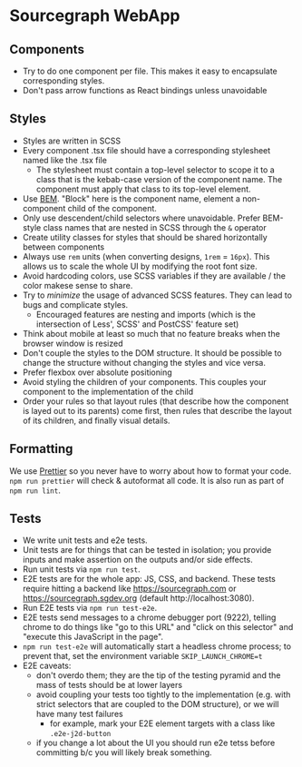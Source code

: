 # Sourcegraph WebApp

## Components

* Try to do one component per file. This makes it easy to encapsulate corresponding styles.
* Don't pass arrow functions as React bindings unless unavoidable

## Styles

* Styles are written in SCSS
* Every component .tsx file should have a corresponding stylesheet named like the .tsx file
  * The stylesheet must contain a top-level selector to scope it to a class that is the kebab-case version of the component name.
    The component must apply that class to its top-level element.
* Use [BEM](http://getbem.com/). "Block" here is the component name, element a non-component child of the component.
* Only use descendent/child selectors where unavoidable. Prefer BEM-style class names that are nested in SCSS through the `&` operator
* Create utility classes for styles that should be shared horizontally between components
* Always use `rem` units (when converting designs, `1rem` = `16px`). This allows us to scale the whole UI by modifying the root font size.
* Avoid hardcoding colors, use SCSS variables if they are available / the color makese sense to share.
* Try to _minimize_ the usage of advanced SCSS features. They can lead to bugs and complicate styles.
  * Encouraged features are nesting and imports (which is the intersection of Less', SCSS' and PostCSS' feature set)
* Think about mobile at least so much that no feature breaks when the browser window is resized
* Don't couple the styles to the DOM structure. It should be possible to change the structure without changing the styles and vice versa.
* Prefer flexbox over absolute positioning
* Avoid styling the children of your components. This couples your component to the implementation of the child
* Order your rules so that layout rules (that describe how the component is layed out to its parents) come first, then rules that describe the layout of its children, and finally visual details.

## Formatting

We use [Prettier](https://github.com/prettier/prettier) so you never have to worry about how to format your code.
`npm run prettier` will check & autoformat all code. It is also run as part of `npm run lint`.

## Tests

* We write unit tests and e2e tests.
* Unit tests are for things that can be tested in isolation; you provide inputs and make assertion on the outputs and/or side effects.
* Run unit tests via `npm run test`.
* E2E tests are for the whole app: JS, CSS, and backend. These tests require hitting a backend like https://sourcegraph.com or https://sourcegraph.sgdev.org (default http://localhost:3080).
* Run E2E tests via `npm run test-e2e`.
* E2E tests send messages to a chrome debugger port (9222), telling chrome to do things like "go to this URL" and "click on this selector" and "execute this JavaScript in the page".
* `npm run test-e2e` will automatically start a headless chrome process; to prevent that, set the environment variable `SKIP_LAUNCH_CHROME=t`
* E2E caveats:
  * don't overdo them; they are the tip of the testing pyramid and the mass of tests should be at lower layers
  * avoid coupling your tests too tightly to the implementation (e.g. with strict selectors that are coupled to the DOM structure), or we will have many test failures
    * for example, mark your E2E element targets with a class like `.e2e-j2d-button`
  * if you change a lot about the UI you should run e2e tetss before committing b/c you will likely break something.
